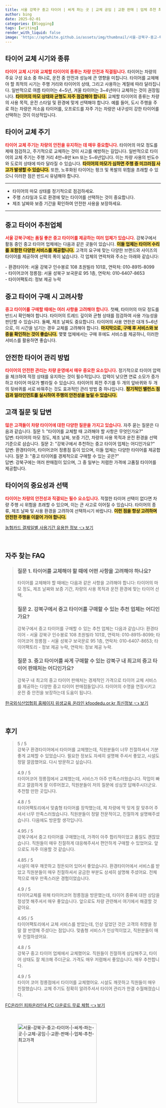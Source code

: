 ```yaml
---
title: 서울 강북구 중고 타이어 | 싸게 파는 곳 | 교체 공임 | 교환 판매 | 업체 추천 최고가격
author: bing
date: 2025-02-01
categories: [Blogging]
tags: [writing]
render_with_liquid: false
image: 'https://aptwhite.github.io/assets/img/thumbnail/서울-강북구-중고-타이어-|-싸게-파는-곳-|-교체-공임-|-교환-판매-|-업체-추천-최고가격.webp'
---
```



<h2 id='타이어 교체 시기와 종류'>타이어 교체 시기와 종류</h2>

<p><b><span style="color: #ee2323;">타이어 교체 시기와 교체할 타이어의 종류는 차량 안전과 직결됩니다.</span></b> 타이어는 차량의 주요 구성 요소 중 하나로, 운전 중 안전과 성능에 큰 영향을 미칩니다. 타이어를 교체해야 할 최적의 시기는 주행 거리와 타이어의 상태, 그리고 사용하는 계절에 따라 달라집니다. 일반적으로 여름 타이어는 4~5년, 겨울 타이어는 3~4년마다 교체하는 것이 권장됩니다. <b><span style="background-color: #ffe066;">타이어의 마모 상태와 균형도 자주 점검해야 합니다.</span></b> 교체할 타이어의 종류는 차량의 사용 목적, 운전 스타일 및 환경에 맞게 선택해야 합니다. 예를 들어, 도시 주행을 주로 하는 차량은 저소음 타이어를, 오프로드를 자주 가는 차량은 내구성이 강한 타이어를 선택하는 것이 이상적입니다.</p>

<h2 id='타이어 교체 주기'>타이어 교체 주기</h2>

<p><b><span style="color: #ee2323;">타이어 교체 주기는 차량의 안전을 유지하는 데 매우 중요합니다.</span></b> 타이어의 마모 정도를 제때 점검하고, 주기적으로 교체하는 것이 사고를 예방하는 길입니다. 일반적으로 타이어의 교체 주기는 주행 거리 4만~8만 km 또는 5~6년입니다. 이는 차량 사용의 빈도수와 도로의 상태에 따라 달라질 수 있습니다. <b><span style="background-color: #ffe066;">타이어의 마모가 심하면 주행 중 미끄러짐 사고가 발생할 수 있습니다.</span></b> 또한, 노후화된 타이어는 펑크 및 폭발의 위험을 초래할 수 있으니 이러한 점은 반드시 유념해야 합니다.</p>

<hr />

<ul>
    <li>타이어의 마모 상태를 정기적으로 점검하세요.</li>
    <li>주행 스타일과 도로 환경에 맞는 타이어를 선택하는 것이 중요합니다.</li>
    <li>제조 날짜와 보증 기간을 확인하여 안전한 사용을 보장하세요.</li>
</ul>

<hr />

<h2 id='중고 타이어 추천업체'>중고 타이어 추천업체</h2>

<p><b><span style="color: #ee2323;">서울 강북구에는 품질 좋은 중고 타이어를 제공하는 여러 업체가 있습니다.</span></b> 강북구에서 활동 중인 중고 타이어 업체에는 다음과 같은 곳들이 있습니다. <b><span style="background-color: #ffe066;">이들 업체는 타이어 수리를 포함한 다양한 서비스를 제공합니다.</span></b> 고객의 요구에 맞는 다양한 브랜드와 사이즈의 타이어를 제공하여 선택의 폭이 넓습니다. 각 업체의 연락처와 주소는 아래와 같습니다:</p>

<p>
    - 환경타이어: 서울 강북구 인수봉로 108 초원빌라 101호, 연락처: 010-8915-8099 <br>
    - 타이어코어 정릉점: 서울 성북구 보국문로 95 1층, 연락처: 010-6407-8653 <br>
    - 타이어팩토리: 정보 제공 누락
</p>

<h2 id='중고 타이어 구매 시 고려사항'>중고 타이어 구매 시 고려사항</h2>

<p><b><span style="color: #ee2323;">중고 타이어를 구매할 때에는 여러 사항을 고려해야 합니다.</span></b> 첫째, 타이어의 마모 정도를 반드시 확인해야 합니다. 타이어의 트레드 깊이와 균형 상태를 점검하여 사용 가능성을 판단할 수 있습니다. 둘째, 제조 날짜도 중요합니다. 타이어의 사용 연한은 대개 5~6년으로, 이 시간을 넘기는 경우 교체를 고려해야 합니다. <b><span style="background-color: #ffe066;">마지막으로, 구매 후 서비스와 보증을 확인하는 것이 좋습니다.</span></b> 몇몇 업체에서는 구매 후에도 서비스를 제공하니, 이러한 서비스를 활용하면 좋습니다.</p>

<h2 id='안전한 타이어 관리 방법'>안전한 타이어 관리 방법</h2>

<p><b><span style="color: #ee2323;">타이어의 안전한 관리는 차량 운영에서 매우 중요한 요소입니다.</span></b> 정기적으로 타이어 압력을 체크하여 적정 상태를 유지하는 것이 필수적입니다. 압력이 낮으면 연료 소모가 증가하고 타이어 마모가 빨라질 수 있습니다. 타이어의 회전 주기를 두 개의 앞바퀴와 두 개의 뒷바퀴를 서로 바꿔주는 것도 효과적인 관리 방법 중 하나입니다. <b><span style="background-color: #ffe066;">정기적인 밸런스 점검과 얼라인먼트를 실시하여 주행의 안전성을 높일 수 있습니다.</span></b></p>

<h2 id='고객 질문 및 답변'>고객 질문 및 답변</h2>

<p><b><span style="color: #ee2323;">많은 고객들이 차량 타이어에 대한 다양한 질문을 가지고 있습니다.</span></b> 자주 묻는 질문은 다음과 같습니다. 질문 1: "타이어를 교체할 때 고려해야 할 사항은 무엇인가요?" <br> 답변: 타이어의 마모 정도, 제조 날짜, 보증 기간, 차량의 사용 목적과 운전 환경을 선택 기준으로 삼습니다. 질문 2: "강북구에서 추천하는 중고 타이어 업체는 어디인가요?" <br> 답변: 환경타이어, 타이어코어 정릉점 등이 있으며, 이들 업체는 다양한 타이어를 제공합니다. 질문 3: "중고 타이어를 경제적으로 구매할 수 있는 곳은?" <br> 답변: 강북구에는 여러 판매점이 있으며, 그 중 일부는 저렴한 가격에 고품질 타이어를 제공합니다.</p>

<h2 id='타이어의 중요성과 선택'>타이어의 중요성과 선택</h2>

<p><b><span style="color: #ee2323;">타이어는 차량의 안전성과 직결되는 필수 요소입니다.</span></b> 적절한 타이어 선택이 없다면 차량 주행 시 위험을 초래할 수 있으며, 이는 큰 사고로 이어질 수 있습니다. 타이어의 종류, 제조 날짜 및 사용 환경을 고려하여 선택하시기 바랍니다. <b><span style="background-color: #ffe066;">이런 점을 항상 고려하며 안전한 주행을 이끌어 가야 합니다.</span></b></p>


<p><a class="click-button" title="농협카드 결제일별 사용기간 유용한 정보" href="https://aptwhite.github.io/posts/%EB%86%8D%ED%98%91%EC%B9%B4%EB%93%9C-%EA%B2%B0%EC%A0%9C%EC%9D%BC%EB%B3%84-%EC%82%AC%EC%9A%A9%EA%B8%B0%EA%B0%84-%EC%9C%A0%EC%9A%A9%ED%95%9C-%EC%A0%95%EB%B3%B4/" rel="dofollow">농협카드 결제일별 사용기간 유용한 정보 👈 보기</a></p><br>
<h2 id='자주_찾는_FAQ'>자주 찾는 FAQ</h2>
<div itemscope="" itemtype="https://schema.org/FAQPage"> 
<blockquote> 
<div itemscope="" itemprop="mainEntity" itemtype="https://schema.org/Question"> 
<h3 itemprop="name">질문 1. 타이어를 교체해야 할 때에 어떤 사항을 고려해야 하나요?</h3> 
<div itemscope="" itemprop="acceptedAnswer" itemtype="https://schema.org/Answer"> 
<span itemprop="text"> 
<p>타이어를 교체해야 할 때에는 다음과 같은 사항을 고려해야 합니다: 타이어의 마모 정도, 제조 날짜와 보증 기간, 차량의 사용 목적과 운전 환경에 맞는 타이어 선택.</p> 
</span> 
</div> 
</div> 

<div itemscope="" itemprop="mainEntity" itemtype="https://schema.org/Question"> 
<h3 itemprop="name">질문 2. 강북구에서 중고 타이어를 구매할 수 있는 추천 업체는 어디인가요?</h3> 
<div itemscope="" itemprop="acceptedAnswer" itemtype="https://schema.org/Answer"> 
<span itemprop="text"> 
<p>강북구에서 중고 타이어를 구매할 수 있는 추천 업체는 다음과 같습니다: 환경타이어 - 서울 강북구 인수봉로 108 초원빌라 101호, 연락처: 010-8915-8099; 타이어코어 정릉점 - 서울 성북구 보국문로 95 1층, 연락처: 010-6407-8653; 타이어팩토리 - 정보 제공 누락, 연락처: 정보 제공 누락.</p> 
</span> 
</div> 
</div> 

<div itemscope="" itemprop="mainEntity" itemtype="https://schema.org/Question"> 
<h3 itemprop="name">질문 3. 중고 타이어를 싸게 구매할 수 있는 강북구 내 최고의 중고 타이어 판매처는 어디인가요?</h3> 
<div itemscope="" itemprop="acceptedAnswer" itemtype="https://schema.org/Answer"> 
<span itemprop="text"> 
<p>강북구 내 최고의 중고 타이어 판매처는 경제적인 가격으로 타이어 교체 서비스를 제공하는 다양한 중고 타이어 판매점들입니다. 타이어의 수명을 연장시키고 운전 중 안전을 보장하는데 도움이 됩니다.</p> 
</span> 
</div> 
</div> 

</blockquote> 
</div>
<p><a class="click-button" title="한국외식산업협회 홈페이지 위생교육 온라인 kfoodedu.or.kr 최신정보" href="https://aptwhite.github.io/posts/%ED%95%9C%EA%B5%AD%EC%99%B8%EC%8B%9D%EC%82%B0%EC%97%85%ED%98%91%ED%9A%8C-%ED%99%88%ED%8E%98%EC%9D%B4%EC%A7%80-%EC%9C%84%EC%83%9D%EA%B5%90%EC%9C%A1-%EC%98%A8%EB%9D%BC%EC%9D%B8-kfoodedu.or.kr-%EC%B5%9C%EC%8B%A0%EC%A0%95%EB%B3%B4/" rel="dofollow">한국외식산업협회 홈페이지 위생교육 온라인 kfoodedu.or.kr 최신정보 👈 보기</a></p><br>
<h2 id='후기'>후기</h2>
<div itemscope itemtype="https://schema.org/Product">
  <blockquote>
  <div itemprop="review" itemscope itemtype="https://schema.org/Review">
      <div itemprop="reviewRating" itemscope itemtype="https://schema.org/Rating"> <span itemprop="ratingValue">5</span> / <span itemprop="bestRating">5</span> </div>
      <span itemprop="reviewBody">강북구 환경타이어에서 타이어를 교체했는데, 직원분들이 너무 친절하셔서 기분 좋게 교체할 수 있었습니다. 필요한 정보도 자세히 설명해 주셔서 좋았고, 시설도 정말 깔끔했어요. 다시 방문하고 싶습니다.</span>
  </div>
  <br>
  <div itemprop="review" itemscope itemtype="https://schema.org/Review">
      <div itemprop="reviewRating" itemscope itemtype="https://schema.org/Rating"> <span itemprop="ratingValue">4.9</span> / <span itemprop="bestRating">5</span> </div>
      <span itemprop="reviewBody">타이어코어 정릉점에서 교체했는데, 서비스가 아주 만족스러웠습니다. 작업이 빠르고 깔끔하게 잘 이루어졌고, 직원분들이 저의 질문에 성심껏 답해주시더군요. 추천할 만한 곳입니다.</span>
  </div>
  <br>
  <div itemprop="review" itemscope itemtype="https://schema.org/Review">
      <div itemprop="reviewRating" itemscope itemtype="https://schema.org/Rating"> <span itemprop="ratingValue">4.8</span> / <span itemprop="bestRating">5</span> </div>
      <span itemprop="reviewBody">타이어팩토리에서 맞춤형 타이어를 장착했는데, 제 차량에 딱 맞게 잘 맞추어 주셔서 너무 만족스러웠습니다. 직원분들이 정말 전문적이고, 친절하게 설명해주셨습니다. 다음에도 방문할 생각입니다.</span>
  </div>
  <br>
  <div itemprop="review" itemscope itemtype="https://schema.org/Review">
      <div itemprop="reviewRating" itemscope itemtype="https://schema.org/Rating"> <span itemprop="ratingValue">4.95</span> / <span itemprop="bestRating">5</span> </div>
      <span itemprop="reviewBody">강북구에서 중고 타이어를 구매했는데, 가격이 아주 합리적이었고 품질도 괜찮았습니다. 직원들이 매우 친절하게 대응해주셔서 편안하게 구매할 수 있었어요. 앞으로도 자주 이용할 것 같습니다.</span>
  </div>
  <br>
  <div itemprop="review" itemscope itemtype="https://schema.org/Review">
      <div itemprop="reviewRating" itemscope itemtype="https://schema.org/Rating"> <span itemprop="ratingValue">4.85</span> / <span itemprop="bestRating">5</span> </div>
      <span itemprop="reviewBody">시설이 매우 깨끗하고 정돈되어 있어서 좋았습니다. 환경타이어에서 서비스를 받았고 직원분들이 매우 친절하셔서 궁금한 부분도 상세히 설명해 주셨어요. 전체적으로 매우 만족스러운 경험이었습니다.</span>
  </div>
  <br>
  <div itemprop="review" itemscope itemtype="https://schema.org/Review">
      <div itemprop="reviewRating" itemscope itemtype="https://schema.org/Rating"> <span itemprop="ratingValue">4.9</span> / <span itemprop="bestRating">5</span> </div>
      <span itemprop="reviewBody">타이어교체를 위해 타이어코어 정릉점을 방문했는데, 타이어 종류에 대한 상담을 정성껏 해주셔서 매우 좋았습니다. 앞으로도 차량 관련해서 여기에서 해결할 것 같아요.</span>
  </div>
  <br>
  <div itemprop="review" itemscope itemtype="https://schema.org/Review">
      <div itemprop="reviewRating" itemscope itemtype="https://schema.org/Rating"> <span itemprop="ratingValue">4.95</span> / <span itemprop="bestRating">5</span> </div>
      <span itemprop="reviewBody">타이어팩토리에서 교체 서비스를 받았는데, 인상 깊었던 것은 고객의 취향을 정말 잘 반영해 주셨다는 점입니다. 맞춤형 서비스가 인상적이었고, 직원분들이 매우 친절하셨어요.</span>
  </div>
  <br>
  <div itemprop="review" itemscope itemtype="https://schema.org/Review">
      <div itemprop="reviewRating" itemscope itemtype="https://schema.org/Rating"> <span itemprop="ratingValue">4.8</span> / <span itemprop="bestRating">5</span> </div>
      <span itemprop="reviewBody">강북구 중고 타이어 업체에서 교체했어요. 직원들이 친절하게 상담해주고, 타이어 상태도 잘 체크해 주더군요. 가격도 매우 저렴해서 좋았습니다. 매우 추천합니다.</span>
  </div>
  <br>
  <div itemprop="review" itemscope itemtype="https://schema.org/Review">
      <div itemprop="reviewRating" itemscope itemtype="https://schema.org/Rating"> <span itemprop="ratingValue">4.9</span> / <span itemprop="bestRating">5</span> </div>
      <span itemprop="reviewBody">타이어 코어 정릉점에서 타이어를 교체했어요. 시설도 깨끗하고 직원들이 매우 친절했습니다. 교체 주기도 정확히 알려주셔서 타이어 관리가 한결 수월해졌습니다.</span>
  </div>
  </blockquote>
</div>
<p><a class="click-button" title="FC온라인 피파온라인4 PC 다운로드 무료 체험" href="https://aptwhite.github.io/posts/FC%EC%98%A8%EB%9D%BC%EC%9D%B8-%ED%94%BC%ED%8C%8C%EC%98%A8%EB%9D%BC%EC%9D%B84-PC-%EB%8B%A4%EC%9A%B4%EB%A1%9C%EB%93%9C-%EB%AC%B4%EB%A3%8C-%EC%B2%B4%ED%97%98/" rel="dofollow">FC온라인 피파온라인4 PC 다운로드 무료 체험 👈 보기</a></p><br>
<figure class="image"><img src="https://aptwhite.github.io/assets/img/thumbnail/서울-강북구-중고-타이어-|-싸게-파는-곳-|-교체-공임-|-교환-판매-|-업체-추천-최고가격.webp" alt="서울-강북구-중고-타이어-|-싸게-파는-곳-|-교체-공임-|-교환-판매-|-업체-추천-최고가격" width="256" height="256"></figure>